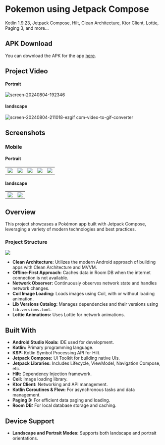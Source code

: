 
# Pokemon using Jetpack Compose

Kotlin 1.9.23, Jetpack Compose, Hilt, Clean Architecture, Ktor Client, Lottie, Paging 3, and more...
## APK Download

You can download the APK for the app [here](https://drive.google.com/file/d/1lB2IEMpsfbJ96cF0Mo-nVXDUYOG-yHW6/view?usp=sharing).

## Project Video
#### Portrait
![screen-20240804-192346](https://github.com/user-attachments/assets/d19da514-f7e4-44b4-bdda-10de6fbbb7e1)
#### landscape
![screen-20240804-211018-ezgif com-video-to-gif-converter](https://github.com/user-attachments/assets/916599f6-cb97-48c7-ab43-4cd76f0f65c7)


## Screenshots

### Mobile
#### Portrait
<table>
  <tr>
    <td><img src="https://github.com/user-attachments/assets/d4b026b9-5d14-4505-ba2d-b964073fe882" /></td>
    <td><img src="https://github.com/user-attachments/assets/d4b026b9-5d14-4505-ba2d-b964073fe882" /></td>
    <td><img src="https://github.com/user-attachments/assets/6a725a3b-979b-4827-8742-2554336026d4"/></td>
    <td><img src="https://github.com/user-attachments/assets/e14d4f57-d88b-4a34-9d83-2741789c52a4"/></td>
    <td><img src="https://github.com/user-attachments/assets/4c11ac08-72f2-41b6-b967-a7e774ba6ff7"/></td>
  </tr>
</table>


#### landscape
<table>
  <tr>
    <td><img src="https://github.com/user-attachments/assets/5958fdb1-8f00-4b64-a405-52a4d0445ec0" /></td>
    <td><img src="https://github.com/user-attachments/assets/16cf364e-67e6-4b34-a180-313fbf701c97" /></td>
  </tr>
</table>

## Overview

This project showcases a Pokémon app built with Jetpack Compose, leveraging a variety of modern technologies and best practices.


### Project Structure
<img src="https://github.com/user-attachments/assets/f054f579-d225-49d8-a696-23a535eb765a" />


* **Clean Architecture:** Utilizes the modern Android approach of building apps with Clean Architecture and MVVM.
* **Offline-First Approach:** Caches data in Room DB when the internet connection is not available.
* **Network Observer:** Continuously observes network state and handles network changes.
* **Coil Image Loading:** Loads images using Coil, with or without loading animation.
* **Lib Versions Catalog:** Manages dependencies and their versions using `lib.versions.toml`.
* **Lottie Animations:** Uses Lottie for network animations.

## Built With

* **Android Studio Koala:** IDE used for development.
* **Kotlin:** Primary programming language.
* **KSP:** Kotlin Symbol Processing API for Hilt.
* **Jetpack Compose:** UI Toolkit for building native UIs.
* **Jetpack Libraries:** Includes Lifecycle, ViewModel, Navigation Compose, etc.
* **Hilt:** Dependency Injection framework.
* **Coil:** Image loading library.
* **Ktor Client:** Networking and API management.
* **Kotlin Coroutines & Flow:** For asynchronous tasks and data management.
* **Paging 3:** For efficient data paging and loading.
* **Room DB:** For local database storage and caching.

## Device Support

* **Landscape and Portrait Modes:** Supports both landscape and portrait orientations.
